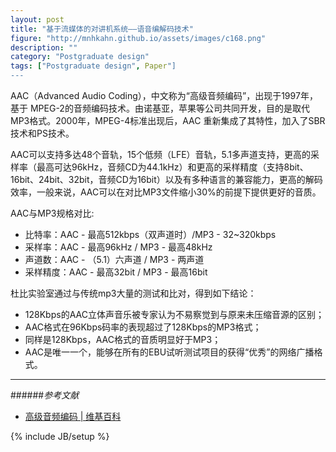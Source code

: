 ```yaml
---
layout: post
title: "基于流媒体的对讲机系统——语音编解码技术"
figure: "http://mnhkahn.github.io/assets/images/c168.png"
description: ""
category: "Postgraduate design"
tags: ["Postgraduate design", Paper"]
---
```


AAC（Advanced Audio Coding），中文称为“高级音频编码”，出现于1997年，基于 MPEG-2的音频编码技术。由诺基亚，苹果等公司共同开发，目的是取代MP3格式。2000年，MPEG-4标准出现后，AAC 重新集成了其特性，加入了SBR技术和PS技术。

AAC可以支持多达48个音轨，15个低频（LFE）音轨，5.1多声道支持，更高的采样率（最高可达96kHz，音频CD为44.1kHz）和更高的采样精度（支持8bit、16bit、24bit、32bit，音频CD为16bit）以及有多种语言的兼容能力，更高的解码效率，一般来说，AAC可以在对比MP3文件缩小30%的前提下提供更好的音质。

AAC与MP3规格对比:

+ 比特率：AAC - 最高512kbps（双声道时）/MP3 - 32~320kbps
+ 采样率：AAC - 最高96kHz / MP3 - 最高48kHz
+ 声道数：AAC - （5.1）六声道 / MP3 - 两声道
+ 采样精度：AAC - 最高32bit / MP3 - 最高16bit

杜比实验室通过与传统mp3大量的测试和比对，得到如下结论：

+ 128Kbps的AAC立体声音乐被专家认为不易察觉到与原来未压缩音源的区别；
+ AAC格式在96Kbps码率的表现超过了128Kbps的MP3格式；
+ 同样是128Kbps，AAC格式的音质明显好于MP3；
+ AAC是唯一一个，能够在所有的EBU试听测试项目的获得“优秀”的网络广播格式。

---
######*参考文献*
+ [高级音频编码 | 维基百科](http://zh.wikipedia.org/wiki/%E9%80%B2%E9%9A%8E%E9%9F%B3%E8%A8%8A%E7%B7%A8%E7%A2%BC)



{% include JB/setup %}